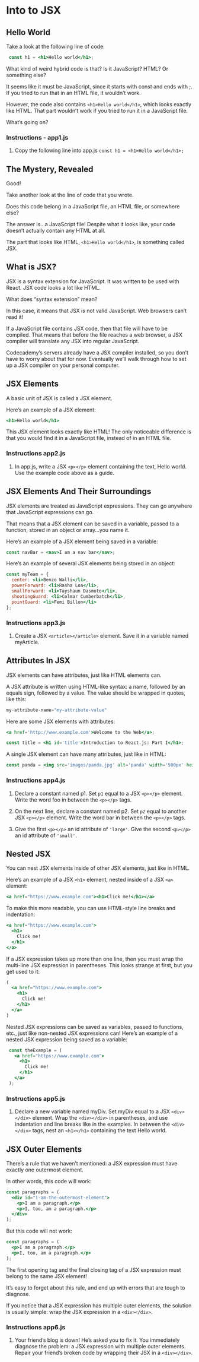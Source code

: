 # Into to JSX

## Hello World

Take a look at the following line of code:

```jsx
 const h1 = <h1>Hello world</h1>;
 ```

What kind of weird hybrid code is that? Is it JavaScript? HTML? Or something else?

It seems like it must be JavaScript, since it starts with const and ends with ;. If you tried to run that in an HTML file, it wouldn’t work.

However, the code also contains `<h1>Hello world</h1>`, which looks exactly like HTML. That part wouldn’t work if you tried to run it in a JavaScript file.

What’s going on?

### Instructions - app1.js

1. Copy the following line into app.js `const h1 = <h1>Hello world</h1>;`

## The Mystery, Revealed

Good!

Take another look at the line of code that you wrote.

Does this code belong in a JavaScript file, an HTML file, or somewhere else?

The answer is…a JavaScript file! Despite what it looks like, your code doesn’t actually contain any HTML at all.

The part that looks like HTML, `<h1>Hello world</h1>`, is something called JSX.

## What is JSX?

JSX is a syntax extension for JavaScript. It was written to be used with React. JSX code looks a lot like HTML.

What does “syntax extension” mean?

In this case, it means that JSX is not valid JavaScript. Web browsers can’t read it!

If a JavaScript file contains JSX code, then that file will have to be compiled. That means that before the file reaches a web browser, a JSX compiler will translate any JSX into regular JavaScript.

Codecademy’s servers already have a JSX compiler installed, so you don’t have to worry about that for now. Eventually we’ll walk through how to set up a JSX compiler on your personal computer.

## JSX Elements

A basic unit of JSX is called a JSX element.

Here’s an example of a JSX element:

```jsx
<h1>Hello world</h1>
```

This JSX element looks exactly like HTML! The only noticeable difference is that you would find it in a JavaScript file, instead of in an HTML file.

### Instructions app2.js

1. In app.js, write a JSX `<p></p>` element containing the text, Hello world. Use the example code above as a guide.

## JSX Elements And Their Surroundings

JSX elements are treated as JavaScript expressions. They can go anywhere that JavaScript expressions can go.

That means that a JSX element can be saved in a variable, passed to a function, stored in an object or array…you name it.

Here’s an example of a JSX element being saved in a variable:

```jsx
const navBar = <nav>I am a nav bar</nav>;
```

Here’s an example of several JSX elements being stored in an object:

```jsx
const myTeam = {
  center: <li>Benzo Walli</li>,
  powerForward: <li>Rasha Loa</li>,
  smallForward: <li>Tayshaun Dasmoto</li>,
  shootingGuard: <li>Colmar Cumberbatch</li>,
  pointGuard: <li>Femi Billon</li>
};
```

### Instructions app3.js

1. Create a JSX `<article></article>` element. Save it in a variable named myArticle.

## Attributes In JSX
JSX elements can have attributes, just like HTML elements can.

A JSX attribute is written using HTML-like syntax: a name, followed by an equals sign, followed by a value. The value should be wrapped in quotes, like this:

```jsx
my-attribute-name="my-attribute-value"
```

Here are some JSX elements with attributes:

```jsx
<a href='http://www.example.com'>Welcome to the Web</a>;

const title = <h1 id='title'>Introduction to React.js: Part I</h1>; 
 ```

A single JSX element can have many attributes, just like in HTML:

```jsx
const panda = <img src='images/panda.jpg' alt='panda' width='500px' height='500px' />;
```

### Instructions app4.js

1. Declare a constant named p1.
   Set `p1` equal to a JSX `<p></p>` element. Write the word foo in between the `<p></p>` tags.

2. On the next line, declare a constant named p2.
   Set `p2` equal to another JSX `<p></p>` element. Write the word bar in between the `<p></p>` tags.

3. Give the first `<p></p>` an id attribute of `'large'`.
   Give the second `<p></p>` an id attribute of `'small'`.

## Nested JSX

You can nest JSX elements inside of other JSX elements, just like in HTML.

Here’s an example of a JSX `<h1>` element, nested inside of a JSX `<a>` element:

```jsx
<a href="https://www.example.com"><h1>Click me!</h1></a>
```

To make this more readable, you can use HTML-style line breaks and indentation:

```jsx
<a href="https://www.example.com">
  <h1>
    Click me!
  </h1>
</a>
```

If a JSX expression takes up more than one line, then you must wrap the multi-line JSX expression in parentheses. This looks strange at first, but you get used to it:

```jsx
(
  <a href="https://www.example.com">
    <h1>
      Click me!
    </h1>
  </a>
)
```

Nested JSX expressions can be saved as variables, passed to functions, etc., just like non-nested JSX expressions can! Here’s an example of a nested JSX expression being saved as a variable:

```jsx
 const theExample = (
   <a href="https://www.example.com">
     <h1>
       Click me!
     </h1>
   </a>
 );
```

### Instructions app5.js

1. Declare a new variable named myDiv. Set myDiv equal to a JSX `<div></div>` element.
   Wrap the `<div></div>` in parentheses, and use indentation and line breaks like in the examples. In between the `<div></div>` tags, nest an `<h1></h1>` containing the text Hello world.

## JSX Outer Elements

There’s a rule that we haven’t mentioned: a JSX expression must have exactly one outermost element.

In other words, this code will work:

```jsx
const paragraphs = (
  <div id="i-am-the-outermost-element">
    <p>I am a paragraph.</p>
    <p>I, too, am a paragraph.</p>
  </div>
);
```

But this code will not work:

```jsx
const paragraphs = (
  <p>I am a paragraph.</p> 
  <p>I, too, am a paragraph.</p>
);
```

The first opening tag and the final closing tag of a JSX expression must belong to the same JSX element!

It’s easy to forget about this rule, and end up with errors that are tough to diagnose.

If you notice that a JSX expression has multiple outer elements, the solution is usually simple: wrap the JSX expression in a `<div></div>`.

### Instructions app6.js

1. Your friend’s blog is down! He’s asked you to fix it.
   You immediately diagnose the problem: a JSX expression with multiple outer elements.
   Repair your friend’s broken code by wrapping their JSX in a `<div></div>`.
